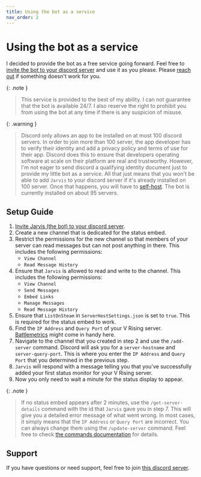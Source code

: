 ```yaml
---
title: Using the bot as a service
nav_order: 2
---
```


# Using the bot as a service

I decided to provide the bot as a free service going forward. Feel free
to [invite the bot to your discord server](https://discord.com/oauth2/authorize?client_id=982682186207592470) and use it as you please.
Please [reach out](https://discord.gg/KcMcYKa6Nt) if something doesn't work for you.

{: .note }
> This service is provided to the best of my ability. I can not guarantee that the bot is available 24/7.
> I also reserve the right to prohibit you from using the bot at any time if there is any suspicion of misuse.

{: .warning }
> Discord only allows an app to be installed on at most 100 discord servers. In order to join more than 100 server, the app developer has to verify their
> identity and add a privacy policy and terms of use for their app. Discord does this to ensure that developers operating software at scale on their platform
> are real and trustworthy. However, I'm not eager to send discord a qualifying identity document just to provide my little bot as a service. All that just
> means that you won't be able to add `Jarvis` to your discord server if it's already installed on 100 server. Once that happens, you will have
> to [self-host](self-hosting.md). The bot is currently installed on about 95 servers.

## Setup Guide

1. [Invite Jarvis (the bot) to your discord server](https://discord.com/oauth2/authorize?client_id=982682186207592470).
2. Create a new channel that is dedicated for the status embed.
3. Restrict the permissions for the new channel so that members of your server can read messages but can not post anything in there.
   This includes the following permissions:
    * `View Channel`
    * `Read Message History`
4. Ensure that `Jarvis` is allowed to read and write to the channel. This includes the following permissions:
    * `View Channel`
    * `Send Messages`
    * `Embed Links`
    * `Manage Messages`
    * `Read Message History`
5. Ensure that `ListOnSteam` in `ServerHostSettings.json` is set to `true`. This is required for the status embed to work.
6. Find the `IP Address` and `Query Port` of your V Rising server. [Battlemetrics](https://www.battlemetrics.com/servers/vrising) might come in handy here.
7. Navigate to the channel that you created in step 2 and use the `/add-server` command. Discord will ask you for a `server-hostname` and `server-query-port`.
   This is where you enter the `IP Address` and `Query Port` that you determined in the previous step.
8. `Jarvis` will respond with a message telling you that you've successfully added your first status monitor for your V Rising server.
9. Now you only need to wait a minute for the status display to appear.

{: .note }
> If no status embed appears after 2 minutes, use the `/get-server-details` command with the id that `Jarvis` gave you in step 7.
> This will give you a detailed error message of what went wrong. In most cases, it simply means that the `IP Address` or `Query Port` are incorrect.
> You can always change them using the `/update-server` command. Feel free to check [the commands documentation](commands.md) for details.

## Support

If you have questions or need support, feel free to join [this discord server](https://discord.gg/KcMcYKa6Nt).
